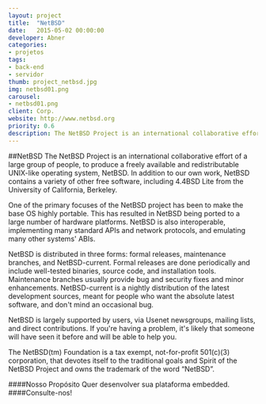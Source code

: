 ```yaml
---
layout: project
title:  "NetBSD"
date:   2015-05-02 00:00:00
developer: Abner 
categories:
- projetos
tags:
- back-end
- servidor
thumb: project_netbsd.jpg
img: netbsd01.png
carousel:
- netbsd01.png
client: Corp.
website: http://www.netbsd.org
priority: 0.6
description: The NetBSD Project is an international collaborative effort of a large group of people, to produce a freely available and redistributable UNIX-like operating system, NetBSD. 
---
```

##NetBSD
The NetBSD Project is an international collaborative effort of a large group of people, to produce a freely available and redistributable UNIX-like operating system, NetBSD. In addition to our own work, NetBSD contains a variety of other free software, including 4.4BSD Lite from the University of California, Berkeley.

One of the primary focuses of the NetBSD project has been to make the base OS highly portable. This has resulted in NetBSD being ported to a large number of hardware platforms. NetBSD is also interoperable, implementing many standard APIs and network protocols, and emulating many other systems' ABIs.

NetBSD is distributed in three forms: formal releases, maintenance branches, and NetBSD-current. Formal releases are done periodically and include well-tested binaries, source code, and installation tools. Maintenance branches usually provide bug and security fixes and minor enhancements. NetBSD-current is a nightly distribution of the latest development sources, meant for people who want the absolute latest software, and don't mind an occasional bug.

NetBSD is largely supported by users, via Usenet newsgroups, mailing lists, and direct contributions. If you're having a problem, it's likely that someone will have seen it before and will be able to help you.

The NetBSD(tm) Foundation is a tax exempt, not-for-profit 501(c)(3) corporation, that devotes itself to the traditional goals and Spirit of the NetBSD Project and owns the trademark of the word “NetBSD”.


####Nosso Propósito
Quer desenvolver sua plataforma embedded. 
####Consulte-nos!
